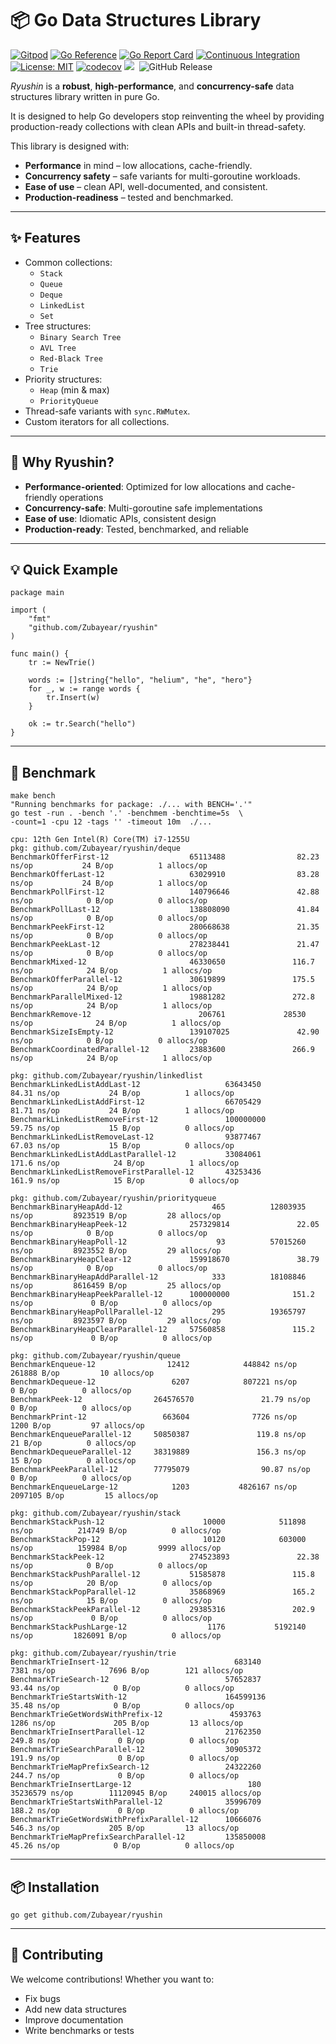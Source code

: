 # 📦 Go Data Structures Library
[![Gitpod](https://img.shields.io/badge/Gitpod-Ready--to--Code-blue?logo=gitpod&style=flat-square)](https://gitpod.io/#https://github.com/Zubayear/ryushin)
[![Go Reference](https://pkg.go.dev/badge/github.com/Zubayear/ryushin.svg)](https://pkg.go.dev/github.com/Zubayear/ryushin)
[![Go Report Card](https://goreportcard.com/badge/github.com/Zubayear/ryushin)](https://goreportcard.com/report/github.com/Zubayear/ryushin)
[![Continuous Integration](https://github.com/Zubayear/ryushin/actions/workflows/ci.yml/badge.svg)](https://github.com/Zubayear/ryushin/actions/workflows/ci.yml)
[![License: MIT](https://img.shields.io/badge/License-MIT-yellow.svg)](LICENSE)
[![codecov](https://codecov.io/gh/Zubayear/ryushin/branch/main/graph/badge.svg)](https://codecov.io/gh/Zubayear/ryushin)
![](https://img.shields.io/github/repo-size/Zubayear/ryushin.svg?label=Repo%20size&style=flat-square)&nbsp;
![GitHub Release](https://img.shields.io/github/v/release/Zubayear/ryushin)

*Ryushin* is a **robust**, **high-performance**, and **concurrency-safe** data structures library written in pure Go.

It is designed to help Go developers stop reinventing the wheel by providing production-ready collections with clean APIs and built-in thread-safety.

This library is designed with:
- **Performance** in mind – low allocations, cache-friendly.
- **Concurrency safety** – safe variants for multi-goroutine workloads.
- **Ease of use** – clean API, well-documented, and consistent.
- **Production-readiness** – tested and benchmarked.

---

## ✨ Features

- Common collections:
  - `Stack`
  - `Queue`
  - `Deque`
  - `LinkedList`
  - `Set`
- Tree structures:
  - `Binary Search Tree`
  - `AVL Tree`
  - `Red-Black Tree`
  - `Trie`
- Priority structures:
  - `Heap` (min & max)
  - `PriorityQueue`
- Thread-safe variants with `sync.RWMutex`.
- Custom iterators for all collections.

---
## 🚀 Why Ryushin?
- **Performance-oriented**: Optimized for low allocations and cache-friendly operations
- **Concurrency-safe**: Multi-goroutine safe implementations
- **Ease of use**: Idiomatic APIs, consistent design
- **Production-ready**: Tested, benchmarked, and reliable

---
## 💡 Quick Example
```
package main

import (
    "fmt"
    "github.com/Zubayear/ryushin"
)

func main() {
    tr := NewTrie()

	words := []string{"hello", "helium", "he", "hero"}
	for _, w := range words {
		tr.Insert(w)
	}
	
	ok := tr.Search("hello")
}
```

---
## 💪 Benchmark
```
make bench
"Running benchmarks for package: ./... with BENCH='.'"
go test -run . -bench '.' -benchmem -benchtime=5s  \
-count=1 -cpu 12 -tags '' -timeout 10m  ./...

cpu: 12th Gen Intel(R) Core(TM) i7-1255U
pkg: github.com/Zubayear/ryushin/deque
BenchmarkOfferFirst-12                  65113488                82.23 ns/op           24 B/op          1 allocs/op
BenchmarkOfferLast-12                   63029910                83.28 ns/op           24 B/op          1 allocs/op
BenchmarkPollFirst-12                   140796646               42.88 ns/op            0 B/op          0 allocs/op
BenchmarkPollLast-12                    138808090               41.84 ns/op            0 B/op          0 allocs/op
BenchmarkPeekFirst-12                   280668638               21.35 ns/op            0 B/op          0 allocs/op
BenchmarkPeekLast-12                    278238441               21.47 ns/op            0 B/op          0 allocs/op
BenchmarkMixed-12                       46330650               116.7 ns/op            24 B/op          1 allocs/op
BenchmarkOfferParallel-12               30619899               175.5 ns/op            24 B/op          1 allocs/op
BenchmarkParallelMixed-12               19881282               272.8 ns/op            24 B/op          1 allocs/op
BenchmarkRemove-12                        206761             28530 ns/op              24 B/op          1 allocs/op
BenchmarkSizeIsEmpty-12                 139107025               42.90 ns/op            0 B/op          0 allocs/op
BenchmarkCoordinatedParallel-12         23883600               266.9 ns/op            24 B/op          1 allocs/op

pkg: github.com/Zubayear/ryushin/linkedlist
BenchmarkLinkedListAddLast-12                   63643450                84.31 ns/op           24 B/op          1 allocs/op
BenchmarkLinkedListAddFirst-12                  66705429                81.71 ns/op           24 B/op          1 allocs/op
BenchmarkLinkedListRemoveFirst-12               100000000               59.75 ns/op           15 B/op          0 allocs/op
BenchmarkLinkedListRemoveLast-12                93877467                67.03 ns/op           15 B/op          0 allocs/op
BenchmarkLinkedListAddLastParallel-12           33084061               171.6 ns/op            24 B/op          1 allocs/op
BenchmarkLinkedListRemoveFirstParallel-12       43253436               161.9 ns/op            15 B/op          0 allocs/op

pkg: github.com/Zubayear/ryushin/priorityqueue
BenchmarkBinaryHeapAdd-12                    465          12803935 ns/op         8923519 B/op         28 allocs/op
BenchmarkBinaryHeapPeek-12              257329814               22.05 ns/op            0 B/op          0 allocs/op
BenchmarkBinaryHeapPoll-12                    93          57015260 ns/op         8923552 B/op         29 allocs/op
BenchmarkBinaryHeapClear-12             159918670               38.79 ns/op            0 B/op          0 allocs/op
BenchmarkBinaryHeapAddParallel-12            333          18108846 ns/op         8616459 B/op         25 allocs/op
BenchmarkBinaryHeapPeekParallel-12      100000000              151.2 ns/op             0 B/op          0 allocs/op
BenchmarkBinaryHeapPollParallel-12           295          19365797 ns/op         8923597 B/op         29 allocs/op
BenchmarkBinaryHeapClearParallel-12     57560858               115.2 ns/op             0 B/op          0 allocs/op

pkg: github.com/Zubayear/ryushin/queue
BenchmarkEnqueue-12                12412            448842 ns/op          261888 B/op         10 allocs/op
BenchmarkDequeue-12                 6207            807221 ns/op               0 B/op          0 allocs/op
BenchmarkPeek-12                264576570               21.79 ns/op            0 B/op          0 allocs/op
BenchmarkPrint-12                 663604              7726 ns/op            1200 B/op         97 allocs/op
BenchmarkEnqueueParallel-12     50850387               119.8 ns/op            21 B/op          0 allocs/op
BenchmarkDequeueParallel-12     38319889               156.3 ns/op            15 B/op          0 allocs/op
BenchmarkPeekParallel-12        77795079                90.87 ns/op            0 B/op          0 allocs/op
BenchmarkEnqueueLarge-12            1203           4826167 ns/op         2097105 B/op         15 allocs/op

pkg: github.com/Zubayear/ryushin/stack
BenchmarkStackPush-12                      10000            511898 ns/op          214749 B/op          0 allocs/op
BenchmarkStackPop-12                       10120            603000 ns/op          159984 B/op       9999 allocs/op
BenchmarkStackPeek-12                   274523893               22.38 ns/op            0 B/op          0 allocs/op
BenchmarkStackPushParallel-12           51585878               115.8 ns/op            20 B/op          0 allocs/op
BenchmarkStackPopParallel-12            35868969               165.2 ns/op            15 B/op          0 allocs/op
BenchmarkStackPeekParallel-12           29385316               202.9 ns/op             0 B/op          0 allocs/op
BenchmarkStackPushLarge-12                  1176           5192140 ns/op         1826091 B/op          0 allocs/op

pkg: github.com/Zubayear/ryushin/trie
BenchmarkTrieInsert-12                            683140              7381 ns/op            7696 B/op        121 allocs/op
BenchmarkTrieSearch-12                          57652837                93.44 ns/op            0 B/op          0 allocs/op
BenchmarkTrieStartsWith-12                      164599136               35.48 ns/op            0 B/op          0 allocs/op
BenchmarkTrieGetWordsWithPrefix-12               4593763              1286 ns/op             205 B/op         13 allocs/op
BenchmarkTrieInsertParallel-12                  21762350               249.8 ns/op             0 B/op          0 allocs/op
BenchmarkTrieSearchParallel-12                  30905372               191.9 ns/op             0 B/op          0 allocs/op
BenchmarkTrieMapPrefixSearch-12                 24322260               244.7 ns/op             0 B/op          0 allocs/op
BenchmarkTrieInsertLarge-12                          180          35236579 ns/op        11120945 B/op     240015 allocs/op
BenchmarkTrieStartsWithParallel-12              35996709               188.2 ns/op             0 B/op          0 allocs/op
BenchmarkTrieGetWordsWithPrefixParallel-12      10666076               546.3 ns/op           205 B/op         13 allocs/op
BenchmarkTrieMapPrefixSearchParallel-12         135850008               45.26 ns/op            0 B/op          0 allocs/op
```
---

## 📦 Installation
```
go get github.com/Zubayear/ryushin
```
---
## 🤝 Contributing
We welcome contributions! Whether you want to:
- Fix bugs
- Add new data structures
- Improve documentation
- Write benchmarks or tests

